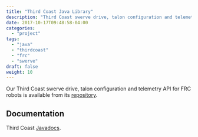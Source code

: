 ```yaml
---
title: "Third Coast Java Library"
description: "Third Coast swerve drive, talon configuration and telemetry API for FRC robots."
date: 2017-10-17T09:48:58-04:00
categories:
  - "project"
tags:
  - "java"
  - "thirdcoast"
  - "frc"
  - "swerve"
draft: false
weight: 10
---
```

Our Third Coast swerve drive, talon configuration and telemetry API for FRC robots is available from its [repository][thirdcoast].

## Documentation

Third Coast [Javadocs][javadoc].


[thirdcoast]: https://github.com/strykeforce/thirdcoast
[javadoc]: https://strykeforce.github.io/thirdcoast/javadoc/
